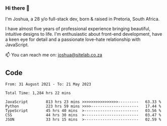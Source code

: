 ### Hi there 👋

I'm Joshua, a 28 y/o full-stack dev, born & raised in Pretoria, South Africa. 

I have almost five years of professional experience bringing beautiful, intuitive designs to life. I'm enthusiastic about front-end development, have a keen eye for detail and a passionate love-hate relationship with JavaScript.

📫 You can reach me on: joshua@sitelab.co.za

## **Code**

<!--START_SECTION:waka-->

```text
From: 31 August 2021 - To: 21 May 2023

Total Time: 1,284 hrs 22 mins

JavaScript        813 hrs 23 mins >>>>>>>>>>>>>>>>---------   63.33 %
Python            223 hrs 59 mins >>>>---------------------   17.44 %
TypeScript        45 hrs 40 mins  >------------------------   03.56 %
CSS               44 hrs 30 mins  >------------------------   03.47 %
JSON              33 hrs 15 mins  >------------------------   02.59 %
```

<!--END_SECTION:waka-->

